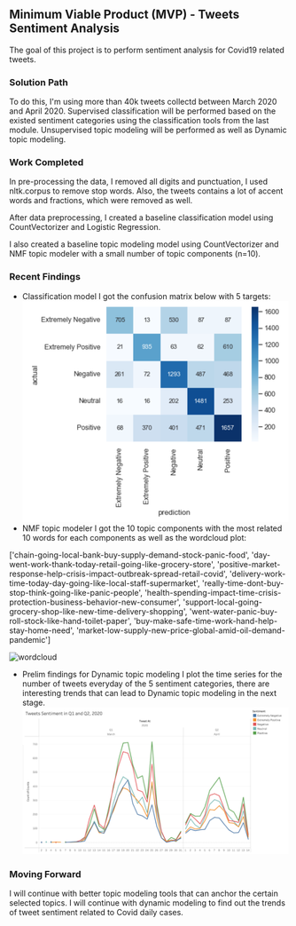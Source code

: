 
## Minimum Viable Product (MVP) - Tweets Sentiment Analysis

The goal of this project is to perform sentiment analysis for Covid19 related tweets.

### Solution Path
To do this, I'm using more than 40k tweets collectd between March 2020 and April 2020. Supervised classification will be performed based on the existed sentiment categories using the classification tools from the last module. Unsupervised topic modeling will be performed as well as Dynamic topic modeling.

### Work Completed
In pre-processing the data, I removed all digits and punctuation, I used nltk.corpus to remove stop words. Also, the tweets contains a lot of accent words and fractions, which were removed as well.

After data preprocessing, I created a baseline classification model using CountVectorizer and Logistic Regression. 

I also created a baseline topic modeling model using CountVectorizer and NMF topic modeler with a small number of topic components (n=10).

### Recent Findings
 - Classification model
   I got the confusion matrix below with 5 targets:
   ![](matrix.png) 
 - NMF topic modeler
   I got the 10 topic components with the most related 10 words for each components as well as the wordcloud plot:
   
['chain-going-local-bank-buy-supply-demand-stock-panic-food',
 'day-went-work-thank-today-retail-going-like-grocery-store',
 'positive-market-response-help-crisis-impact-outbreak-spread-retail-covid',
 'delivery-work-time-today-day-going-like-local-staff-supermarket',
 'really-time-dont-buy-stop-think-going-like-panic-people',
 'health-spending-impact-time-crisis-protection-business-behavior-new-consumer',
 'support-local-going-grocery-shop-like-new-time-delivery-shopping',
 'went-water-panic-buy-roll-stock-like-hand-toilet-paper',
 'buy-make-safe-time-work-hand-help-stay-home-need',
 'market-low-supply-new-price-global-amid-oil-demand-pandemic']
 
   ![wordcloud](image.png) 
   - Prelim findings for Dynamic topic modeling
     I plot the time series for the number of tweets everyday of the 5 sentiment categories, there are interesting trends that can lead to Dynamic topic modeling in the next stage.
     ![](time_trends.png) 
### Moving Forward
I will continue with better topic modeling tools that can anchor the certain selected topics. I will continue with dynamic modeling to find out the trends of tweet sentiment related to Covid daily cases.
